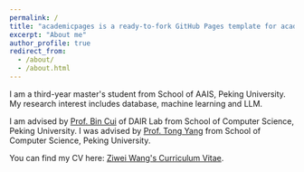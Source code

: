 ```yaml
---
permalink: /
title: "academicpages is a ready-to-fork GitHub Pages template for academic personal websites"
excerpt: "About me"
author_profile: true
redirect_from: 
  - /about/
  - /about.html
---
```


I am a third-year master's student from School of AAIS, Peking University. My research interest includes database, machine learning and LLM.

I am advised by [Prof. Bin Cui](https://cuibinpku.github.io/) of DAIR Lab from School of Computer Science, Peking University. I was advised by [Prof. Tong Yang](https://yangtonghome.github.io/) from School of Computer Science, Peking University.

You can find my CV here: [Ziwei Wang's Curriculum Vitae](../assets/Curriculum_Vitae.pdf).
